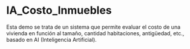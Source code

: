 # IA_Costo_Inmuebles
Esta demo se trata de un sistema que permite evaluar el costo de una vivienda en función al tamaño, cantidad habitaciones, antigüedad, etc., basado en AI (Inteligencia Artificial).
